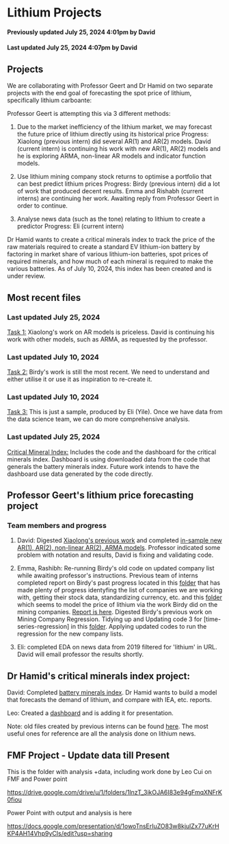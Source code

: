 # Lithium Projects

#### Previously updated July 25, 2024 4:01pm by David
#### Last updated July 25, 2024 4:07pm by David

## Projects

We are collaborating with Professor Geert and Dr Hamid on two separate projects with the end goal of forecasting the spot price of lithium, specifically lithium carboante: 

Professor Geert is attempting this via 3 different methods: 
1. Due to the market inefficiency of the lithium market, we may forecast the future price of lithium directly using its historical price 
Progress: Xiaolong (previous intern) did several AR(1) and AR(2) models. David (current intern) is continuing his work with new AR(1), AR(2) models and he is exploring ARMA, non-linear AR models and indicator function models. 

2. Use lithium mining company stock returns to optimise a portfolio that can best predict lithium prices
Progress: Birdy (previous intern) did a lot of work that produced decent results. Emma and Rishabh (current interns) are continuing her work. Awaiting reply from Professor Geert in order to continue. 

3. Analyse news data (such as the tone) relating to lithium to create a predictor
Progress: Eli (current intern) 

Dr Hamid wants to create a critical minerals index to track the price of the raw materials required to create a standard EV lithium-ion battery by factoring in market share of various lithium-ion batteries, spot prices of required minerals, and how much of each mineral is required to make the various batteries. As of July 10, 2024, this index has been created and is under review. 

## Most recent files

### Last updated July 25, 2024
[Task 1:](_task_1-geert) Xiaolong's work on AR models is priceless. David is continuing his work with other models, such as ARMA, as requested by the professor. 

### Last updated July 10, 2024
[Task 2:](_task_2-geert) Birdy's work is still the most recent. We need to understand and either utilise it or use it as inspiration to re-create it. 

### Last updated July 10, 2024
[Task 3:](_task_3-geert) This is just a sample, produced by Eli (Yile). Once we have data from the data science team, we can do more comprehensive analysis.

### Last updated July 25, 2024
[Critical Mineral Index:](_critical_minerals_index-hamid) Includes the code and the dashboard for the critical minerals index. Dashboard is using downloaded data from the code that generals the battery minerals index.  Future work intends to have the dashboard use data generated by the code directly. 

## Professor Geert's lithium price forecasting project

### Team members and progress

1. David: Digested [Xiaolong's previous work](lithium_price_forecasting-xiaolong) and completed [in-sample new AR(1), AR(2), non-linear AR(2), ARMA models](lithium_price_forecasting_task_1-david). Professor indicated some problem with notation and results, David is fixing and validating code. 

2. Emma, Rashibh: Re-running Birdy's old code on updated company list while awaiting professor's instructions. Previous team of interns completed report on Birdy's past progress located in this [folder](task_2-birdy) that has made plenty of progress identyfing the list of companies we are working with, getting their stock data, standardizing currency, etc. and this [folder](lithium_modeling-birdy) which seems to model the price of lithium via the work Birdy did on the mining companies. [Report is here](https://docs.google.com/document/d/1myFQFSVuQ_tHTvWgkNcGBxey5LqDplX-aIeF9RMK_8U/edit). Digested Birdy's previous work on Mining Company Regression. Tidying up and Updating code 3 for [time-series-regression] in this [folder](task_2-birdy). Applying updated codes to run the regression for the new company lists.

3. Eli: completed EDA on news data from 2019 filtered for 'lithium' in URL. David will email professor the results shortly. 

## Dr Hamid's critical minerals index project:

David: Completed [battery minerals index](critical_minerals_index-david). Dr Hamid wants to build a model that forecasts the demand of lithium, and compare with IEA, etc. reports. 

Leo: Created a [dashboard](critical_minerals_index_dashboard-leo/LeoWang-Critical_Minerals_Dashboard) and is adding it for presentation.

Note: old files created by previous interns can be found [here](old_files). The most useful ones for reference are all the analysis done on lithium news. 

## FMF Project  - Update data till Present 

This is the folder with analysis +data, including work done by Leo Cui on FMF and Power point 

https://drive.google.com/drive/u/1/folders/1lnzT_3ikOJA6I83e94gFmqXNFrK0fiou

Power Point with output and analysis is here

https://docs.google.com/presentation/d/1owoTnsErIuZO83w8kjulZx77uKrHKP4AH14Vhp9yCIs/edit?usp=sharing








